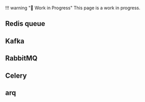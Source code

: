 !!! warning "🚧 Work in Progress"
    This page is a work in progress.

## Redis queue

## Kafka

## RabbitMQ

## Celery

## arq
